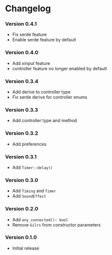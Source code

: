 # Changelog

### Version 0.4.1
- Fix serde feature
- Enable serde feature by default

### Version 0.4.0
- Add xinput feature
- controller feature no longer enabled by default 

### Version 0.3.4
- Add derive to controller type
- Fix serde derive for controller enums

### Version 0.3.3
- Add controller type and method

### Version 0.3.2
- Add preferences

### Version 0.3.1
- Add `Timer::delay()`

### Version 0.3.0
- Add `Timing` and `Timer`
- Add `SoundEffect`

### Version 0.2.0
- Add `any_connected(): bool`
- Remove `Gilrs` from constructor parameters

### Version 0.1.0
- Initial release
